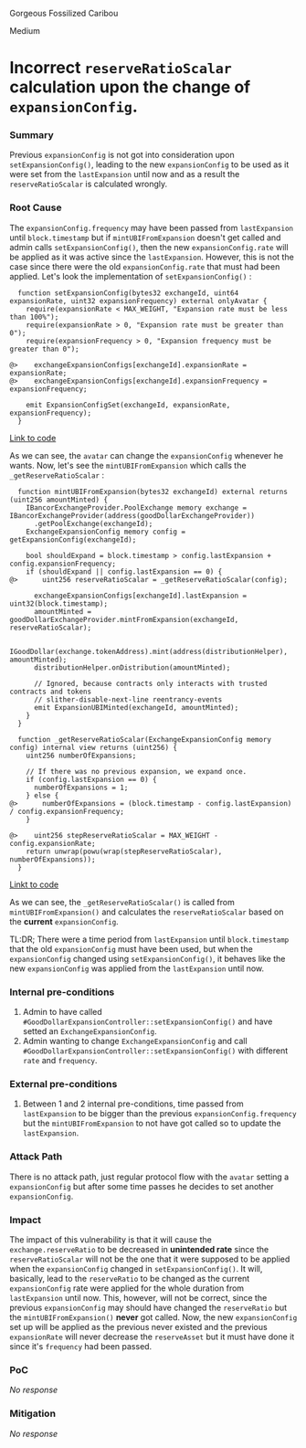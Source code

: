 Gorgeous Fossilized Caribou

Medium

# Incorrect `reserveRatioScalar` calculation upon the change of `expansionConfig`.

### Summary

Previous `expansionConfig` is not got into consideration upon `setExpansionConfig()`, leading to the new `expansionConfig` to be used as it were set from the `lastExpansion` until now and as a result the `reserveRatioScalar` is calculated wrongly.

### Root Cause

The `expansionConfig.frequency` may have been passed from `lastExpansion` until `block.timestamp` but if `mintUBIFromExpansion` doesn't get called and admin calls `setExpansionConfig()`, then the new `expansionConfig.rate` will be applied as it was active since the `lastExpansion`. However, this is not the case since there were the old `expansionConfig.rate` that must had been applied. Let's look the implementation of `setExpansionConfig()` :
```solidity
  function setExpansionConfig(bytes32 exchangeId, uint64 expansionRate, uint32 expansionFrequency) external onlyAvatar {
    require(expansionRate < MAX_WEIGHT, "Expansion rate must be less than 100%");
    require(expansionRate > 0, "Expansion rate must be greater than 0");
    require(expansionFrequency > 0, "Expansion frequency must be greater than 0");

@>    exchangeExpansionConfigs[exchangeId].expansionRate = expansionRate;
@>    exchangeExpansionConfigs[exchangeId].expansionFrequency = expansionFrequency;

    emit ExpansionConfigSet(exchangeId, expansionRate, expansionFrequency);
  }
```
[Link to code](https://github.com/sherlock-audit/2024-10-mento-update/blob/098b17fb32d294145a7f000d96917d13db8756cc/mento-core/contracts/goodDollar/GoodDollarExpansionController.sol#L125)

As we can see, the `avatar` can change the `expansionConfig` whenever he wants. Now, let's see the `mintUBIFromExpansion` which calls the `_getReserveRatioScalar` :
```solidity
  function mintUBIFromExpansion(bytes32 exchangeId) external returns (uint256 amountMinted) {
    IBancorExchangeProvider.PoolExchange memory exchange = IBancorExchangeProvider(address(goodDollarExchangeProvider))
      .getPoolExchange(exchangeId);
    ExchangeExpansionConfig memory config = getExpansionConfig(exchangeId);

    bool shouldExpand = block.timestamp > config.lastExpansion + config.expansionFrequency;
    if (shouldExpand || config.lastExpansion == 0) {
@>      uint256 reserveRatioScalar = _getReserveRatioScalar(config);

      exchangeExpansionConfigs[exchangeId].lastExpansion = uint32(block.timestamp);
      amountMinted = goodDollarExchangeProvider.mintFromExpansion(exchangeId, reserveRatioScalar);

      IGoodDollar(exchange.tokenAddress).mint(address(distributionHelper), amountMinted);
      distributionHelper.onDistribution(amountMinted);

      // Ignored, because contracts only interacts with trusted contracts and tokens
      // slither-disable-next-line reentrancy-events
      emit ExpansionUBIMinted(exchangeId, amountMinted);
    }
  }

  function _getReserveRatioScalar(ExchangeExpansionConfig memory config) internal view returns (uint256) {
    uint256 numberOfExpansions;

    // If there was no previous expansion, we expand once.
    if (config.lastExpansion == 0) {
      numberOfExpansions = 1;
    } else {
@>      numberOfExpansions = (block.timestamp - config.lastExpansion) / config.expansionFrequency;
    }

@>    uint256 stepReserveRatioScalar = MAX_WEIGHT - config.expansionRate;
    return unwrap(powu(wrap(stepReserveRatioScalar), numberOfExpansions));
  }

```
[Linkt to code](https://github.com/sherlock-audit/2024-10-mento-update/blob/098b17fb32d294145a7f000d96917d13db8756cc/mento-core/contracts/goodDollar/GoodDollarExpansionController.sol#L225C1-L238C1)

As we can see, the `_getReserveRatioScalar()` is called from `mintUBIFromExpansion()` and calculates the `reserveRatioScalar` based on the **current** `expansionConfig`.

TL:DR; There were a time period from `lastExpansion` until `block.timestamp` that the old `expansionConfig` must have been used, but when the `expansionConfig` changed using `setExpansionConfig()`, it behaves like the new `expansionConfig` was applied from the `lastExpansion` until now.

### Internal pre-conditions

1. Admin to have called `#GoodDollarExpansionController::setExpansionConfig()` and have setted an `ExchangeExpansionConfig`.
2. Admin wanting to change `ExchangeExpansionConfig` and call `#GoodDollarExpansionController::setExpansionConfig()` with different `rate` and `frequency`.

### External pre-conditions

1. Between 1 and 2 internal pre-conditions, time passed from `lastExpansion` to be bigger than the previous `expansionConfig.frequency` but the `mintUBIFromExpansion` to not have got called so to update the `lastExpansion`.

### Attack Path

There is no attack path, just regular protocol flow with the `avatar` setting a `expansionConfig` but after some time passes he decides to set another `expansionConfig`.

### Impact

The impact of this vulnerability is that it will cause the `exchange.reserveRatio` to be decreased in **unintended rate** since the `reserveRatioScalar` will not be the one that it were supposed to be applied when the `expansionConfig` changed in `setExpansionConfig()`. It will, basically, lead to the `reserveRatio` to be changed as the current `expansionConfig` rate were applied for the whole duration from `lastExpansion` until now. This, however, will not be correct, since the previous `expansionConfig`  may should have changed the `reserveRatio` but the `mintUBIFromExpansion()` **never** got called. Now, the new `expansionConfig` set up will be applied as the previous never existed and the previous `expansionRate` will never decrease the `reserveAsset` but it must have done it since it's `frequency` had been passed.


### PoC

_No response_

### Mitigation

_No response_